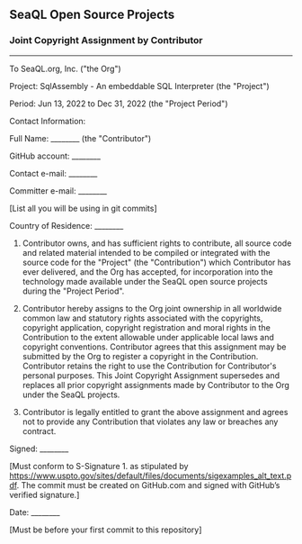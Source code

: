 ## SeaQL Open Source Projects
### Joint Copyright Assignment by Contributor

-----

To SeaQL.org, Inc. ("the Org")

Project: SqlAssembly - An embeddable SQL Interpreter (the "Project")

Period: Jun 13, 2022 to Dec 31, 2022 (the "Project Period")

Contact Information:

Full Name: ________ (the "Contributor")

GitHub account: ________

Contact e-mail: ________

Committer e-mail: ________

[List all you will be using in git commits]

Country of Residence: ________

1. Contributor owns, and has sufficient rights to contribute, all source code and related material intended to be compiled or integrated with the source code for the "Project" (the "Contribution") which Contributor has ever delivered, and the Org has accepted, for incorporation into the technology made available under the SeaQL open source projects during the "Project Period".

2. Contributor hereby assigns to the Org joint ownership in all worldwide common law and statutory rights associated with the copyrights, copyright application, copyright registration and moral rights in the Contribution to the extent allowable under applicable local laws and copyright conventions. Contributor agrees that this assignment may be submitted by the Org to register a copyright in the Contribution. Contributor retains the right to use the Contribution for Contributor's personal purposes. This Joint Copyright Assignment supersedes and replaces all prior copyright assignments made by Contributor to the Org under the SeaQL projects.

3. Contributor is legally entitled to grant the above assignment and agrees not to provide any Contribution that violates any law or breaches any contract.

Signed: ________

[Must conform to S-Signature 1. as stipulated by https://www.uspto.gov/sites/default/files/documents/sigexamples_alt_text.pdf. The commit must be created on GitHub.com and signed with GitHub’s verified signature.]

Date: ________

[Must be before your first commit to this repository]
